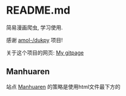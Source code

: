 # README.md

简易漫画爬虫, 学习使用. 

感谢 [amol-/dukpy](https://github.com/amol-/dukpy) 项目!

关于这个项目的网页: [My gitpage](https://wzdlc1996.github.io/artic/other/mangaspider/)

## Manhuaren

站点 [Manhuaren](www.manhuaren.com) 的策略是使用html文件最下方的<script>标签来动态呈现章节列表和图片. 请求图片时需要在请求头加入referer, 查看网页调试器的Network标签页可以找到.

## 90mh

站点 [90mh](www.90mh.com) 的策略类似manhuaren, 在各个章节的页面<body>中有着放着各个图片所在链接的<script>标签, 一部分为列表变量 "chapterImages" , 另一部分来自 "chapterPath", 形式为: "https://js1.zzszs.com.cn/" + chapterPath + chapterImages, 如: "https://js1.zzszs.com.cn/images/comic/55/108068/1567566288yE5aPS8mZEu0XO41.jpg". 注意这个站点由于证书原因在中国大陆无法访问, 经测试改为http协议可以下载, 但速度较慢.

## Manhuabei

站点 [Manhuabei](www.manhuabei.com) 的策略是使用html文件中的<script>标签中的变量chapterImages加密章节图片信息. 其加密方法存放在服务器的/js/decrypt<date>.js中, 使用Crypto来进行加密. 其加密信息可以通过[PyExecJs](https://github.com/doloopwhile/PyExecJS)包来完成提取. 可以参考文章[知乎@Dmaple](https://zhuanlan.zhihu.com/p/88988849). 但在2020年更新后其js文件进行混淆, 可以使用在线工具 [beautifier](https://beautifier.io/) 来美化代码. 以20200824版的代码为例, 其解密核心在于函数(已进行部分修改):
```javascript
function decrypt20180904(_0x5676c2){//, _0x49a5d2, _0x1e530c, _0xdfae70) {
    var _0x40c64e = {
        'VZoxi': _0x1632('0', 'vMr8')
    };
    var _0x572aa3 = CryptoJS[_0x1632('1', '2Yir')][_0x1632('2', '7czB')][_0x1632('3', '0X[u')](_0x1632('4', 's^a['));
    var _0x28ee89 = CryptoJS[_0x1632('5', 'y[Ua')][_0x1632('6', 'j6Z[')]['parse'](_0x40c64e['VZoxi']);
    var _0x1fd834 = CryptoJS[_0x1632('7', 'fo3d')]['decrypt'](chapterImages, _0x572aa3, {
        'iv': _0x28ee89,
        'mode': CryptoJS[_0x1632('8', 'Il[0')][_0x1632('9', '6VXi')],
        'padding': CryptoJS[_0x1632('a', '5Zf^')][_0x1632('b', 'gbFa')]
    });
    console[_0x1632('c', 'lZsY')](_0x1fd834);
    var _0x14b724 = _0x1fd834[_0x1632('d', 'fVW(')](CryptoJS[_0x1632('e', '7czB')]['Utf8']);
    chapterImages = JSON['parse'](_0x14b724[_0x1632('f', 's^a[')]());;
    return chapterImages
    //SinMH[_0x1632('10', 'qSbe')](_0x5676c2, _0x49a5d2, _0x1e530c, _0xdfae70);
    //SinTheme[_0x1632('11', 'q68E')](_0x5676c2, _0x49a5d2, _0x1e530c, _0xdfae70);
};
```
其后三个参数均只用于初始化SinMH和SinTheme类, 同我们所要的列表无关. 另外第8行的chapterImages事实上是全局变量, 它在解码前与输入参数相等, 因此我们应当改为 _0x5676c2. 因而只需要将js文件全部复制后以execjs编译运行即可. 其中我们额外需要Crypto.js的内容, 需要调整更改以定义Crypto变量如下:
```javascript
var Crypto = function(){
...
return Crypto;
}()
```
在获得章节图片信息后即可. 值得注意的是部分章节并不从dmzj中获取, 而是通过 "manga.mipcdn.com/*" 的模式加载, 需要注意调节. 
